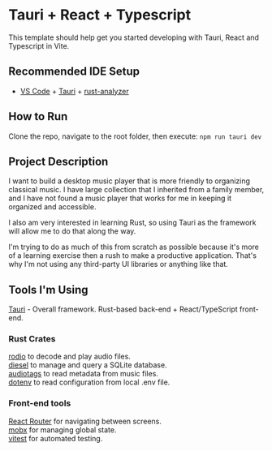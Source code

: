 # Tauri + React + Typescript

This template should help get you started developing with Tauri, React and Typescript in Vite.

## Recommended IDE Setup

- [VS Code](https://code.visualstudio.com/) + [Tauri](https://marketplace.visualstudio.com/items?itemName=tauri-apps.tauri-vscode) + [rust-analyzer](https://marketplace.visualstudio.com/items?itemName=rust-lang.rust-analyzer)

## How to Run
Clone the repo, navigate to the root folder, then execute:
```npm run tauri dev```

## Project Description
I want to build a desktop music player that is more friendly to organizing classical music. I have large collection that I inherited from a family member, and I have not found a music player that works for me in keeping it organized and accessible.

I also am very interested in learning Rust, so using Tauri as the framework will allow me to do that along the way.

I'm trying to do as much of this from scratch as possible because it's more of a learning exercise then a rush to make a productive application. That's why I'm not using any third-party UI libraries or anything like that.

## Tools I'm Using
[Tauri](https://tauri.app/) - Overall framework. Rust-based back-end + React/TypeScript front-end.
### Rust Crates
[rodio](https://docs.rs/rodio/latest/rodio/) to decode and play audio files.
<br>
[diesel](https://diesel.rs/) to manage and query a SQLite database.
<br>
[audiotags](https://docs.rs/audiotags/latest/audiotags/) to read metadata from music files.
<br>
[dotenv](https://docs.rs/dotenv/latest/dotenv/) to read configuration from local .env file.
### Front-end tools
[React Router](https://reactrouter.com/) for navigating between screens.
<br>
[mobx](https://github.com/mobxjs/mobx) for managing global state.
<br>
[vitest](https://vitest.dev/guide/) for automated testing.


